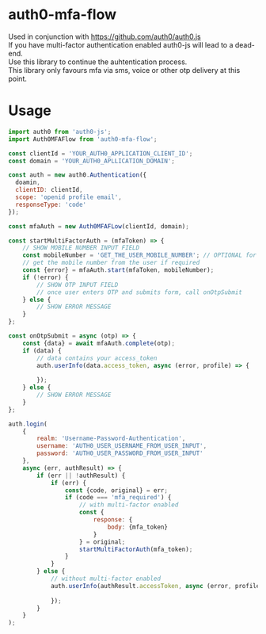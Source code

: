 # auth0-mfa-flow

Used in conjunction with https://github.com/auth0/auth0.js \
If you have multi-factor authentication enabled auth0-js will lead to a dead-end.\
Use this library to continue the auhtentication process.\
This library only favours mfa via sms, voice or other otp delivery at this point.

# Usage
```js
import auth0 from 'auth0-js';
import Auth0MFAFlow from 'auth0-mfa-flow';

const clientId = 'YOUR_AUTH0_APPLICATION_CLIENT_ID';
const domain = 'YOUR_AUTH0_APLLICATION_DOMAIN';

const auth = new auth0.Authentication({
  doamin,
  clientID: clientId,
  scope: 'openid profile email',
  responseType: 'code'
});

const mfaAuth = new Auth0MFAFLow(clientId, domain);

const startMultiFactorAuth = (mfaToken) => {
	// SHOW MOBILE NUMBER INPUT FIELD
	const mobileNumber = 'GET_THE_USER_MOBILE_NUMBER'; // OPTIONAL for oob ( sms or voice )
	// get the mobile number from the user if required
	const {error} = mfaAuth.start(mfaToken, mobileNumber);
	if (!error) {
		// SHOW OTP INPUT FIELD
		// once user enters OTP and submits form, call onOtpSubmit
	} else {
		// SHOW ERROR MESSAGE
	}
};

const onOtpSubmit = async (otp) => {
	const {data} = await mfaAuth.complete(otp);
	if (data) {
		// data contains your access_token
		auth.userInfo(data.access_token, async (error, profile) => {
		
		});
	} else {
		// SHOW ERROR MESSAGE
	}
};

auth.login(
	{
		realm: 'Username-Password-Authentication',
		username: 'AUTH0_USER_USERNAME_FROM_USER_INPUT',
		password: 'AUTH0_USER_PASSWORD_FROM_USER_INPUT'
	},
	async (err, authResult) => {
		if (err || !authResult) {
			if (err) {
				const {code, original} = err;
				if (code === 'mfa_required') {
					// with multi-factor enabled
					const {
						response: {
							body: {mfa_token}
						}
					} = original;
					startMultiFactorAuth(mfa_token);
				}
			}
		} else {
			// without multi-factor enabled
			auth.userInfo(authResult.accessToken, async (error, profile) => {
		
			});
		}
	}
);
```